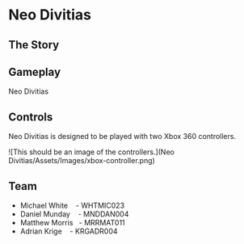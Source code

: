 # Neo Divitias

## The Story


## Gameplay
Neo Divitias 

## Controls
Neo Divitias is designed to be played with two Xbox 360 controllers.

![This should be an image of the controllers.](Neo Divitias/Assets/Images/xbox-controller.png)

## Team

* Michael White     &nbsp;&nbsp;  - WHTMIC023
* Daniel Munday     &nbsp;&nbsp;  - MNDDAN004
* Matthew Morris    &nbsp;        - MRRMAT011
* Adrian Krige      &nbsp;&nbsp;  - KRGADR004
